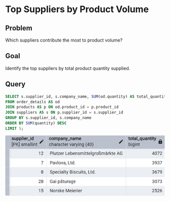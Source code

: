 
# Top Suppliers by Product Volume

## Problem
Which suppliers contribute the most to product volume?

## Goal
Identify the top suppliers by total product quantity supplied.

## Query
```sql
SELECT s.supplier_id, s.company_name, SUM(od.quantity) AS total_quantity
FROM order_details AS od
JOIN products AS p ON od.product_id = p.product_id
JOIN suppliers AS s ON p.supplier_id = s.supplier_id
GROUP BY s.supplier_id, s.company_name
ORDER BY SUM(quantity) DESC
LIMIT 5;
```

![Top Suppliers By Quantity](../images/top_suppliers.png)
